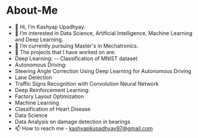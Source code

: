 # About-Me
-	👋 Hi, I’m Kashyap Upadhyay.
-	👀 I’m interested in Data Science, Artificial Intelligence, Machine Learning and Deep Learning.
-	🌱 I’m currently pursuing Master's in Mechatronics.
-	🚗 The projects that I have worked on are:
- Deep Learning:
-- Classification of MNIST dataset
- Autonomous Driving:
- Steering Angle Correction Using Deep Learning for Autonomous Driving
- Lane Detection
- Traffic Signs Recognition with Convolution Neural Network
- Deep Reinforcement Learning:
- Factory Layout Optimization
- Machine Learning
- Classification of Heart Disease
- Data Science
- Data Analysis on damage detection in bearings
-	 📫 How to reach me - kashyapkupadhyay97@gmail.com


